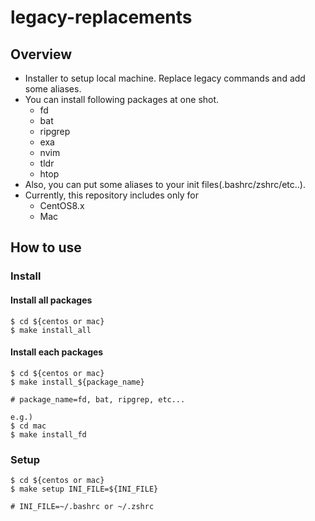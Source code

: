 # legacy-replacements
## Overview
* Installer to setup local machine. Replace legacy commands and add some aliases.
* You can install following packages at one shot.
  * fd
  * bat
  * ripgrep
  * exa
  * nvim
  * tldr
  * htop
* Also, you can put some aliases to your init files(.bashrc/zshrc/etc..).
* Currently, this repository includes only for
  * CentOS8.x
  * Mac

## How to use
### Install
#### Install all packages
```
$ cd ${centos or mac}
$ make install_all
```

#### Install each packages
```
$ cd ${centos or mac}
$ make install_${package_name}

# package_name=fd, bat, ripgrep, etc...

e.g.)
$ cd mac
$ make install_fd
```

### Setup
```
$ cd ${centos or mac}
$ make setup INI_FILE=${INI_FILE}

# INI_FILE=~/.bashrc or ~/.zshrc
```
